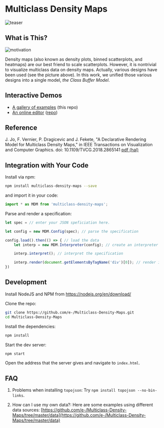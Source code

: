 # Multiclass Density Maps

![teaser](https://raw.githubusercontent.com/e-/Multiclass-Density-Maps/master/teaser.png)

## What is This?

![motivation](https://raw.githubusercontent.com/e-/Multiclass-Density-Maps/master/motivation.png)

Density maps (also known as density plots, binned scatterplots, and heatmaps) are our best friend to scale scatterplots. However, it is nontrivial to visualize multiclass data on density maps. Actually, various designs have been used (see the picture above). In this work, we unified those various designs into a single model, *the Class Buffer Model*.

## Interactive Demos

- [A gallery of examples](https://jaeminjo.github.io/Multiclass-Density-Maps/) (this repo)
- [An online editor](https://jaeminjo.github.io/Multiclass-Density-Map-Editor/) ([repo](https://github.com/e-/Multiclass-Density-Map-Editor))

## Reference

J. Jo, F. Vernier, P. Dragicevic and J. Fekete, "A Declarative Rendering Model for Multiclass Density Maps," in IEEE Transactions on Visualization and Computer Graphics. doi: 10.1109/TVCG.2018.2865141 [pdf (hal)](https://hal.inria.fr/hal-01848427/file/Multiclass_Density_Maps.pdf)

## Integration with Your Code

Install via npm:

```bash
npm install multiclass-density-maps --save
```

and import it in your code:

```ts
import * as MDM from 'multiclass-density-maps';
```

Parse and render a specification:

```ts
let spec = // enter your JSON speficiation here.

let config = new MDM.Config(spec); // parse the specification

config.load().then(() => { // load the data
    let interp = new MDM.Interpreter(config); // create an interpreter

    interp.interpret(); // interpret the specification

    interp.render(document.getElementsByTagName('div')[0]); // render it to a div element.
})
```


## Development

Install NodeJS and NPM from https://nodejs.org/en/download/

Clone the repo:

```bash
git clone https://github.com/e-/Multiclass-Density-Maps.git
cd Multiclass-Density-Maps
```

Install the dependencies:

```bash
npm install
```

Start the dev server:

```bash
npm start
```

Open the address that the server gives and navigate to `index.html`.

## FAQ

1) Problems when installing `topojson`: Try `npm install topojson --no-bin-links`.

2) How can I use my own data?: Here are some examples using different data sources: [https://github.com/e-/Multiclass-Density-Maps/tree/master/data](https://github.com/e-/Multiclass-Density-Maps/tree/master/data)
